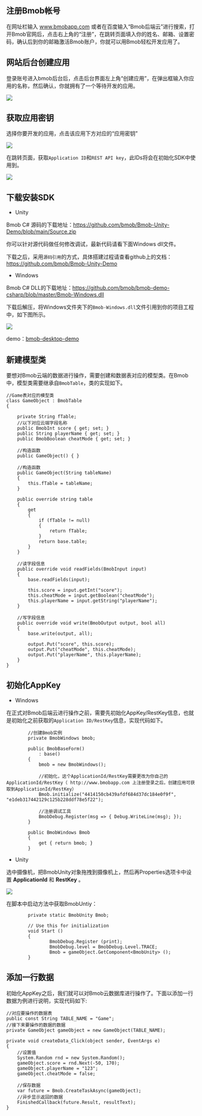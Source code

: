 ## 注册Bmob帐号

在网址栏输入 www.bmobapp.com 或者在百度输入“Bmob后端云”进行搜索，打开Bmob官网后，点击右上角的“注册”，在跳转页面填入你的姓名、邮箱、设置密码，确认后到你的邮箱激活Bmob账户，你就可以用Bmob轻松开发应用了。

## 网站后台创建应用

登录账号进入bmob后台后，点击后台界面左上角“创建应用”，在弹出框输入你应用的名称，然后确认，你就拥有了一个等待开发的应用。

![](image/rumen_zhuce.png)

## 获取应用密钥

选择你要开发的应用，点击该应用下方对应的“应用密钥”

![](image/rumen_miyue_1.png)

在跳转页面，获取`Application ID`和`REST API key`，此IDs将会在初始化SDK中使用到。

![](image/rumen_miyue_2.png)

## 下载安装SDK

* Unity
  

Bmob C# 源码的下载地址：<https://github.com/bmob/Bmob-Unity-Demo/blob/main/Source.zip>

你可以针对源代码做任何修改调试，最新代码请看下面Windows dll文件。



下载之后，采用`源码引用`的方式，具体搭建过程请查看github上的文档：<https://github.com/bmob/Bmob-Unity-Demo>

* Windows
  

Bmob C# DLL的下载地址：https://github.com/bmob/bmob-demo-csharp/blob/master/Bmob-Windows.dll

下载后解压，将Windows文件夹下的`Bmob-Windows.dll`文件引用到你的项目工程中，如下图所示。

![](image/dll.png)

demo：[bmob-desktop-demo](https://github.com/bmob/bmob-demo-csharp/tree/master/examples/bmob-desktop-demo)

## 新建模型类

要想对Bmob云端的数据进行操作，需要创建和数据表对应的模型类。在Bmob中，模型类需要继承自`BmobTable`，类的实现如下。

```
//Game表对应的模型类
class GameObject : BmobTable
{

	private String fTable;
	//以下对应云端字段名称
	public BmobInt score { get; set; }
	public String playerName { get; set; }
	public BmobBoolean cheatMode { get; set; }

	//构造函数
	public GameObject() { }

	//构造函数
	public GameObject(String tableName)
	{
		this.fTable = tableName;
	}

	public override string table
	{
		get
		{
			if (fTable != null)
			{
				return fTable;
			}
			return base.table;
		}
	}

	//读字段信息
	public override void readFields(BmobInput input)
	{
		base.readFields(input);

		this.score = input.getInt("score");
		this.cheatMode = input.getBoolean("cheatMode");
		this.playerName = input.getString("playerName");
	}

	//写字段信息
	public override void write(BmobOutput output, bool all)
	{
		base.write(output, all);

		output.Put("score", this.score);
		output.Put("cheatMode", this.cheatMode);
		output.Put("playerName", this.playerName);
	}
}
```

## 初始化AppKey

* Windows

在正式对Bmob后端云进行操作之前，需要先初始化AppKey/RestKey信息，也就是初始化之前获取的`Application ID/RestKey`信息，实现代码如下。

```
        //创建Bmob实例
        private BmobWindows bmob;

        public BmobBaseForm()
            : base()
        {
            bmob = new BmobWindows();

            //初始化，这个ApplicationId/RestKey需要更改为你自己的ApplicationId/RestKey（ http://www.bmobapp.com 上注册登录之后，创建应用可获取到ApplicationId/RestKey）
            Bmob.initialize("4414150cb439afdf684d37dc184e0f9f", "e1deb317442129c125b228ddf78e5f22");

            //注册调试工具
            BmobDebug.Register(msg => { Debug.WriteLine(msg); });
        }

        public BmobWindows Bmob
        {
            get { return bmob; }
        }
```

* Unity

选中摄像机，把BmobUnity对象拖拽到摄像机上，然后再Properties选项卡中设置 **ApplicationId** 和 **RestKey** 。

![](image/unity.png)

在脚本中启动方法中获取BmobUntiy：

```
		private static BmobUnity Bmob;

		// Use this for initialization
		void Start ()
		{
				BmobDebug.Register (print);
				BmobDebug.level = BmobDebug.Level.TRACE;
				Bmob = gameObject.GetComponent<BmobUnity> ();
		}
```

## 添加一行数据

初始化AppKey之后，我们就可以对Bmob云数据库进行操作了。下面以添加一行数据为例进行说明，实现代码如下:

```
//对应要操作的数据表
public const String TABLE_NAME = "Game";
//接下来要操作的数据的数据
private GameObject gameObject = new GameObject(TABLE_NAME);

private void createData_Click(object sender, EventArgs e)
{
	//设置值
    System.Random rnd = new System.Random();
    gameObject.score = rnd.Next(-50, 170);
    gameObject.playerName = "123";
    gameObject.cheatMode = false;

    //保存数据
    var future = Bmob.CreateTaskAsync(gameObject);
	//异步显示返回的数据
    FinishedCallback(future.Result, resultText);
}
```

